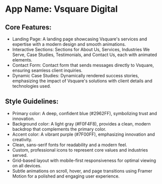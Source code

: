 # **App Name**: Vsquare Digital

## Core Features:

- Landing Page: A landing page showcasing Vsquare's services and expertise with a modern design and smooth animations.
- Interactive Sections: Sections for About Us, Services, Industries We Serve, Case Studies, Testimonials, and Contact Us, each with animated elements.
- Contact Form: Contact form that sends messages directly to Vsquare, ensuring seamless client inquiries.
- Dynamic Case Studies: Dynamically rendered success stories, emphasizing the impact of Vsquare's solutions with client details and technologies used.

## Style Guidelines:

- Primary color: A deep, confident blue (#2962FF), symbolizing trust and innovation.
- Background color: A light gray (#F0F4F8), provides a clean, modern backdrop that complements the primary color.
- Accent color: A vibrant purple (#7F00FF), emphasizing innovation and creativity.
- Clean, sans-serif fonts for readability and a modern feel.
- Custom, professional icons to represent core values and industries served.
- Grid-based layout with mobile-first responsiveness for optimal viewing on all devices.
- Subtle animations on scroll, hover, and page transitions using Framer Motion for a polished and engaging user experience.